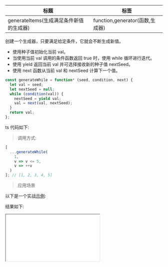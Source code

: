 | 标题                                    | 标签                            |
| --------------------------------------- | ------------------------------- |
| generateItems(生成满足条件新值的生成器) | function,generator(函数,生成器) |

创建一个生成器，只要满足给定条件，它就会不断生成新值。

- 使用种子值初始化当前 val。
- 当使用当前 val 调用的条件函数返回 true 时，使用 while 循环进行迭代。
- 使用 yield 返回当前 val 并可选择接收新的种子值 nextSeed。
- 使用 next 函数从当前 val 和 nextSeed 计算下一个值。

```js
const generateWhile = function* (seed, condition, next) {
  let val = seed;
  let nextSeed = null;
  while (condition(val)) {
    nextSeed = yield val;
    val = next(val, nextSeed);
  }
  return val;
};
```

ts 代码如下:

<div class="code-editor" data-url="codes/javascript/ts/generate-while.ts" data-language="typescript"></div>

> 调用方式:

```js
[
  ...generateWhile(
    1,
    v => v <= 5,
    v => ++v
  )
]; // [1, 2, 3, 4, 5]
```

> 应用场景

以下是一个实战<a href="codes/javascript/html/generate-while.html" target="_blank" rel="noopener noreferrer">示例</a>:

<div class="code-editor" data-url="codes/javascript/html/generate-while.html" data-language="html"></div>

结果如下:

<iframe src="codes/javascript/html/generate-while.html"></iframe>
